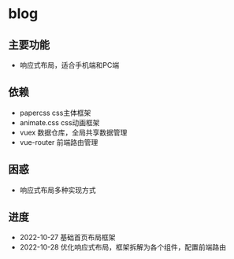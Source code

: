 # blog

## 主要功能
- 响应式布局，适合手机端和PC端

## 依赖
- papercss css主体框架
- animate.css css动画框架
- vuex 数据仓库，全局共享数据管理
- vue-router 前端路由管理

## 困惑
- 响应式布局多种实现方式

## 进度
- 2022-10-27 基础首页布局框架
- 2022-10-28 优化响应式布局，框架拆解为各个组件，配置前端路由